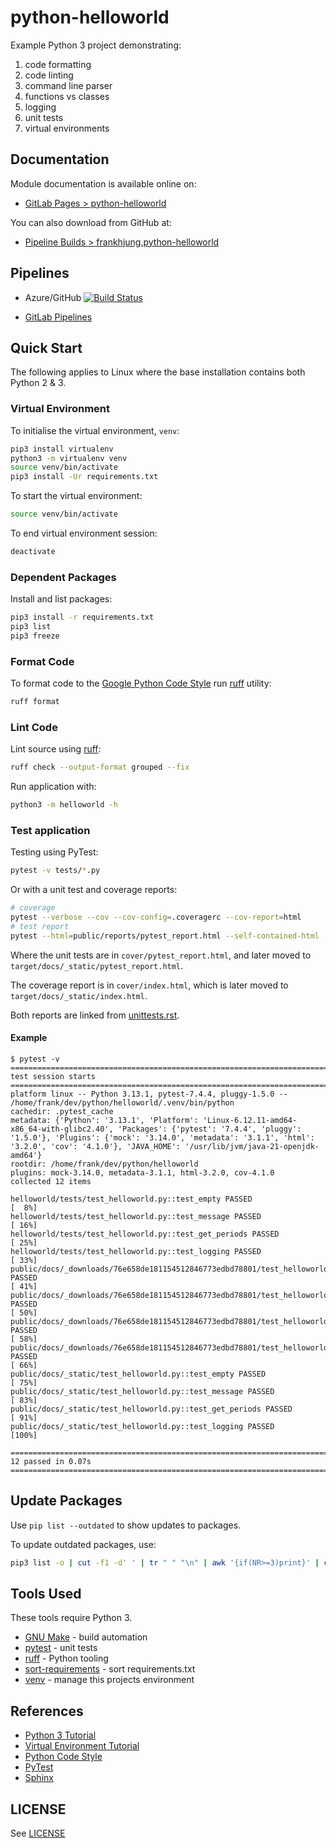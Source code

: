 # python-helloworld

Example Python 3 project demonstrating:

1. code formatting
1. code linting
1. command line parser
1. functions vs classes
1. logging
1. unit tests
1. virtual environments

## Documentation

Module documentation is available online on:

* [GitLab Pages > python-helloworld](https://themarlogroup.gitlab.io/training/students/fjung/python-helloworld)

You can also download from GitHub at:

* [Pipeline Builds > frankhjung.python-helloworld](https://dev.azure.com/frankhjung/python/_build?definitionId=9)

## Pipelines

* Azure/GitHub [![Build Status](https://dev.azure.com/frankhjung/python/_apis/build/status/frankhjung.python-helloworld?branchName=master)](https://dev.azure.com/frankhjung/python/_build/latest?definitionId=9&branchName=master)

* [GitLab Pipelines](https://gitlab.com/theMarloGroup/training/students/fjung/python-helloworld/pipelines)

## Quick Start

The following applies to Linux where the base installation contains both Python 2 & 3.

### Virtual Environment

To initialise the virtual environment, `venv`:

```bash
pip3 install virtualenv
python3 -m virtualenv venv
source venv/bin/activate
pip3 install -Ur requirements.txt
```

To start the virtual environment:

```bash
source venv/bin/activate
```

To end virtual environment session:

```bash
deactivate
```

### Dependent Packages

Install and list packages:

```bash
pip3 install -r requirements.txt
pip3 list
pip3 freeze
```

### Format Code

To format code to the [Google Python Code
Style](https://github.com/google/styleguide/blob/gh-pages/pyguide.md) run
[ruff](https://docs.astral.sh/ruff/) utility:

```bash
ruff format
```

### Lint Code

Lint source using [ruff](https://docs.astral.sh/ruff/):

```bash
ruff check --output-format grouped --fix
```

Run application with:

```bash
python3 -m helloworld -h
```

### Test application

Testing using PyTest:

```bash
pytest -v tests/*.py
```

Or with a unit test and coverage reports:

```bash
# coverage
pytest --verbose --cov --cov-config=.coveragerc --cov-report=html
# test report
pytest --html=public/reports/pytest_report.html --self-contained-html
```

Where the unit tests are in `cover/pytest_report.html`, and later moved to
`target/docs/_static/pytest_report.html`.

The coverage report is in `cover/index.html`, which is later moved to
`target/docs/_static/index.html`.

Both reports are linked from [unittests.rst](./docs/unittests.rst).

#### Example

```text
$ pytest -v
============================================================================= test session starts =============================================================================
platform linux -- Python 3.13.1, pytest-7.4.4, pluggy-1.5.0 -- /home/frank/dev/python/helloworld/.venv/bin/python
cachedir: .pytest_cache
metadata: {'Python': '3.13.1', 'Platform': 'Linux-6.12.11-amd64-x86_64-with-glibc2.40', 'Packages': {'pytest': '7.4.4', 'pluggy': '1.5.0'}, 'Plugins': {'mock': '3.14.0', 'metadata': '3.1.1', 'html': '3.2.0', 'cov': '4.1.0'}, 'JAVA_HOME': '/usr/lib/jvm/java-21-openjdk-amd64'}
rootdir: /home/frank/dev/python/helloworld
plugins: mock-3.14.0, metadata-3.1.1, html-3.2.0, cov-4.1.0
collected 12 items

helloworld/tests/test_helloworld.py::test_empty PASSED                                                                                                                  [  8%]
helloworld/tests/test_helloworld.py::test_message PASSED                                                                                                                [ 16%]
helloworld/tests/test_helloworld.py::test_get_periods PASSED                                                                                                            [ 25%]
helloworld/tests/test_helloworld.py::test_logging PASSED                                                                                                                [ 33%]
public/docs/_downloads/76e658de181154512846773edbd78801/test_helloworld.py::test_empty PASSED                                                                           [ 41%]
public/docs/_downloads/76e658de181154512846773edbd78801/test_helloworld.py::test_message PASSED                                                                         [ 50%]
public/docs/_downloads/76e658de181154512846773edbd78801/test_helloworld.py::test_get_periods PASSED                                                                     [ 58%]
public/docs/_downloads/76e658de181154512846773edbd78801/test_helloworld.py::test_logging PASSED                                                                         [ 66%]
public/docs/_static/test_helloworld.py::test_empty PASSED                                                                                                               [ 75%]
public/docs/_static/test_helloworld.py::test_message PASSED                                                                                                             [ 83%]
public/docs/_static/test_helloworld.py::test_get_periods PASSED                                                                                                         [ 91%]
public/docs/_static/test_helloworld.py::test_logging PASSED                                                                                                             [100%]

============================================================================= 12 passed in 0.07s ==============================================================================
```

## Update Packages

Use `pip list --outdated` to show updates to packages.

To update outdated packages, use:

```bash
pip3 list -o | cut -f1 -d' ' | tr " " "\n" | awk '{if(NR>=3)print}' | cut -d' ' -f1 | xargs -n1 pip3 install -U
```

## Tools Used

These tools require Python 3.

* [GNU Make](https://www.gnu.org/software/make/) - build automation
* [pytest](https://docs.pytest.org/) - unit tests
* [ruff](https://docs.astral.sh/ruff/) - Python tooling
* [sort-requirements](https://pypi.org/project/sort-requirements/) - sort requirements.txt
* [venv](https://docs.python.org/library/venv.html) - manage this projects environment

## References

* [Python 3 Tutorial](https://docs.python.org/3/tutorial/)
* [Virtual Environment Tutorial](https://realpython.com/python-virtual-environments-a-primer/)
* [Python Code Style](https://github.com/google/styleguide/blob/gh-pages/pyguide.md)
* [PyTest](https://docs.pytest.org/)
* [Sphinx](http://www.sphinx-doc.org/en/master/)

## LICENSE

See [LICENSE](./LICENSE)
